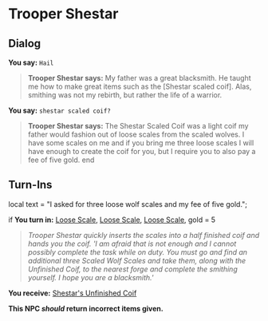 # Trooper Shestar


## Dialog

**You say:** `Hail`



>**Trooper Shestar says:** My father was a great blacksmith.  He taught me how to make great items such as the [Shestar scaled coif].  Alas, smithing was not my rebirth, but rather the life of a warrior.

**You say:** `shestar scaled coif?`



>**Trooper Shestar says:** The Shestar Scaled Coif was a light coif my father would fashion out of loose scales from the scaled wolves.  I have some scales on me and if you bring me three loose scales I will have enough to create the coif for you, but I require you to also pay a fee of five gold.
end
## Turn-Ins



local text = "I asked for three loose wolf scales and my fee of five gold.";




if **You turn in:** [Loose Scale](/item/12466), [Loose Scale](/item/12466), [Loose Scale](/item/12466), gold = 5


>*Trooper Shestar quickly inserts the scales into a half finished coif and hands you the coif. 'I am afraid that is not enough and I cannot possibly complete the task while on duty. You must go and find an additional three Scaled Wolf Scales and take them, along with the Unfinished Coif, to the nearest forge and complete the smithing yourself. I hope you are a blacksmith.'*


 **You receive:**  [Shestar's Unfinished Coif](/item/12468) 

**This NPC *should* return incorrect items given.**





